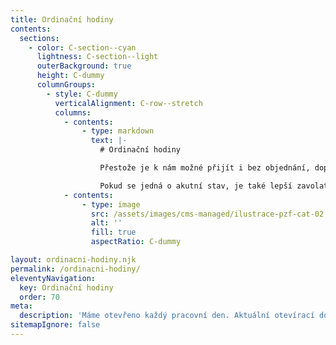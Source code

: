 ```yaml
---
title: Ordinační hodiny
contents:
  sections:
    - color: C-section--cyan
      lightness: C-section--light
      outerBackground: true
      height: C-dummy
      columnGroups:
        - style: C-dummy
          verticalAlignment: C-row--stretch
          columns:
            - contents:
                - type: markdown
                  text: |-
                    # Ordinační hodiny

                    Přestože je k nám možné přijít i bez objednání, doporučujeme se před návštěvou [objednat](/kontakty/), abyste zbytečně nečekali.

                    Pokud se jedná o akutní stav, je také lepší zavolat nám předem.
            - contents:
                - type: image
                  src: /assets/images/cms-managed/ilustrace-pzf-cat-02.min.svg
                  alt: ''
                  fill: true
                  aspectRatio: C-dummy

layout: ordinacni-hodiny.njk
permalink: /ordinacni-hodiny/
eleventyNavigation:
  key: Ordinační hodiny
  order: 70
meta:
  description: 'Máme otevřeno každý pracovní den. Aktuální otevírací doba je dostupná na našich stránkách.'
sitemapIgnore: false
---
```

